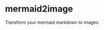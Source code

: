 [//]: # ([![PyPI - Version]&#40;https://img.shields.io/pypi/v/kronoterm-cloud-api&#41;]&#40;https://pypi.org/project/kronoterm-cloud-api/&#41;)
[//]: # ([![ruff]&#40;https://github.com/LeskoIam/kronoterm_cloud_api/actions/workflows/ruff.yml/badge.svg?branch=master&#41;]&#40;https://github.com/LeskoIam/kronoterm_cloud_api/actions/workflows/ruff.yml&#41;)

# mermaid2image

Transform your mermaid markdown to images.
